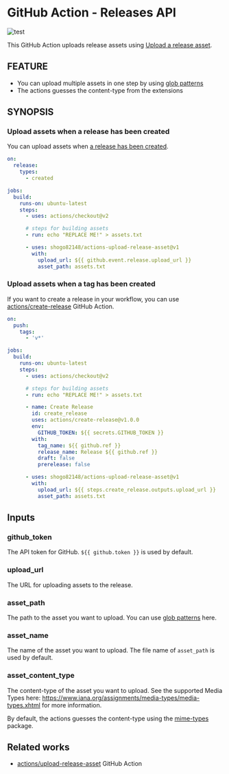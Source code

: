 # GitHub Action - Releases API

![test](https://github.com/shogo82148/actions-upload-release-asset/workflows/test/badge.svg)

This GitHub Action uploads release assets using [Upload a release asset](https://developer.github.com/v3/repos/releases/#upload-a-release-asset).

## FEATURE

- You can upload multiple assets in one step by using [glob patterns](https://github.com/actions/toolkit/tree/master/packages/glob#patterns)
- The actions guesses the content-type from the extensions

## SYNOPSIS

### Upload assets when a release has been created

You can upload assets when [a release has been created](https://help.github.com/en/actions/automating-your-workflow-with-github-actions/events-that-trigger-workflows#release-event-release).

```yaml
on:
  release:
    types:
      - created

jobs:
  build:
    runs-on: ubuntu-latest
    steps:
      - uses: actions/checkout@v2

      # steps for building assets
      - run: echo "REPLACE ME!" > assets.txt

      - uses: shogo82148/actions-upload-release-asset@v1
        with:
          upload_url: ${{ github.event.release.upload_url }}
          asset_path: assets.txt
```

### Upload assets when a tag has been created

If you want to create a release in your workflow, you can use [actions/create-release](https://github.com/actions/create-release) GitHub Action.

```yaml
on:
  push:
    tags:
      - 'v*'

jobs:
  build:
    runs-on: ubuntu-latest
    steps:
      - uses: actions/checkout@v2

      # steps for building assets
      - run: echo "REPLACE ME!" > assets.txt

      - name: Create Release
        id: create_release
        uses: actions/create-release@v1.0.0
        env:
          GITHUB_TOKEN: ${{ secrets.GITHUB_TOKEN }}
        with:
          tag_name: ${{ github.ref }}
          release_name: Release ${{ github.ref }}
          draft: false
          prerelease: false

      - uses: shogo82148/actions-upload-release-asset@v1
        with:
          upload_url: ${{ steps.create_release.outputs.upload_url }}
          asset_path: assets.txt
```

## Inputs

### github_token

The API token for GitHub.
`${{ github.token }}` is used by default.

### upload_url

The URL for uploading assets to the release.

### asset_path

The path to the asset you want to upload.
You can use [glob patterns](https://github.com/actions/toolkit/tree/master/packages/glob#patterns) here.

### asset_name

The name of the asset you want to upload.
The file name of `asset_path` is used by default.

### asset_content_type

The content-type of the asset you want to upload.
See the supported Media Types here: https://www.iana.org/assignments/media-types/media-types.xhtml for more information.

By default, the actions guesses the content-type using the [mime-types](https://www.npmjs.com/package/mime-types) package.

## Related works

- [actions/upload-release-asset](https://github.com/actions/upload-release-asset) GitHub Action
